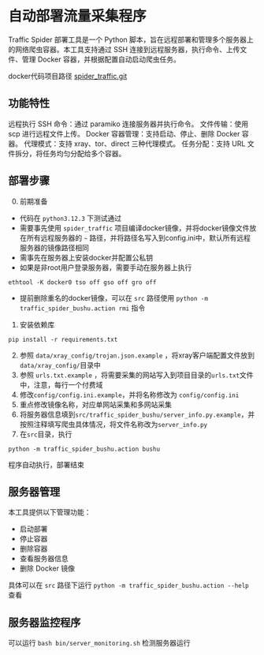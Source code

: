 # 自动部署流量采集程序

Traffic Spider 部署工具是一个 Python 脚本，旨在远程部署和管理多个服务器上的网络爬虫容器。本工具支持通过 SSH 连接到远程服务器，执行命令、上传文件、管理 Docker 容器，并根据配置自动启动爬虫任务。

docker代码项目路径 [spider_traffic.git](https://github.com/aimafan123/spider_traffic.git)

## 功能特性

远程执行 SSH 命令：通过 paramiko 连接服务器并执行命令。
文件传输：使用 scp 进行远程文件上传。
Docker 容器管理：支持启动、停止、删除 Docker 容器。
代理模式：支持 xray、tor、direct 三种代理模式。
任务分配：支持 URL 文件拆分，将任务均匀分配给多个容器。

## 部署步骤

0. 前期准备
- 代码在 `python3.12.3` 下测试通过
- 需要事先使用 `spider_traffic` 项目编译docker镜像，并将docker镜像文件放在所有远程服务器的 `~` 路径，并将路径名写入到config.ini中，默认所有远程服务器的镜像路径相同
- 需事先在服务器上安装docker并配置公私钥
- 如果是非root用户登录服务器，需要手动在服务器上执行
```
ethtool -K docker0 tso off gso off gro off
```

- 提前删除重名的docker镜像，可以在 `src` 路径使用 `python -m traffic_spider_bushu.action rmi` 指令

1. 安装依赖库
```
pip install -r requirements.txt
```
2. 参照 `data/xray_config/trojan.json.example` ，将xray客户端配置文件放到`data/xray_config/`目录中
3. 参照 `urls.txt.example` ，将需要采集的网站写入到项目目录的`urls.txt`文件中，注意，每行一个付费域
4. 修改`config/config.ini.example`，并将名称修改为 `config/config.ini`
5. 重点修改镜像名称，对应单网站采集和多网站采集
6. 将服务器信息填到`src/traffic_spider_bushu/server_info.py.example`，并按照注释填写爬虫具体情况，将文件名称改为`server_info.py`
7. 在`src`目录，执行
```
python -m traffic_spider_bushu.action bushu
```
程序自动执行，部署结束

## 服务器管理
本工具提供以下管理功能：

- 启动部署
- 停止容器
- 删除容器
- 查看服务器信息
- 删除 Docker 镜像

具体可以在 `src` 路径下运行 `python -m traffic_spider_bushu.action --help` 查看



## 服务器监控程序
可以运行 `bash bin/server_monitoring.sh` 检测服务器运行
